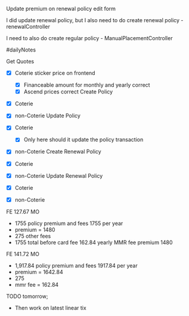 Update premium on renewal policy edit form

I did update renewal policy, but I also need to do create renewal policy - renewalController

I need to also do create regular policy - ManualPlacementController

#dailyNotes

Get Quotes
- [x] Coterie sticker price on frontend
	- [x] Financeable amount for monthly and yearly correct
	- [x] Ascend prices correct
Create Policy
- [x] Coterie
- [x] non-Coterie
Update Policy
- [x] Coterie
	- [x] Only here should it update the policy transaction
- [x] non-Coterie
Create Renewal Policy
- [x] Coterie
- [x] non-Coterie
 Update Renewal Policy
- [x] Coterie
- [x] non-Coterie


FE
127.67 MO
- 1755 policy premium and fees
1755 per year
- premium = 1480
- 275 other fees
- 1755 total before card fee
162.84 yearly MMR fee 
premium 1480



FE
141.72 MO
- 1,917.84 policy premium and fees
1917.84 per year
- premium = 1642.84
- 275
- mmr fee = 162.84


TODO tomorrow;
- Then work on latest linear tix